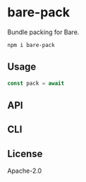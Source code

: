 # bare-pack

Bundle packing for Bare.

```
npm i bare-pack
```

## Usage

```js
const pack = await
```

## API

## CLI

## License

Apache-2.0
